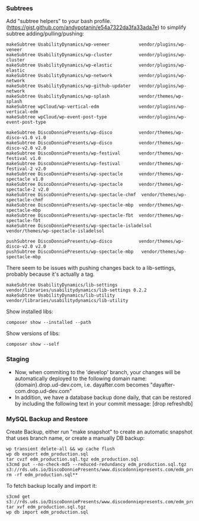 ### Subtrees
Add "subtree helpers" to your bash profile. (https://gist.github.com/andypotanin/e54a7322da3fa33ada7e) to simplify subtree adding/pulling/pushing:

```
makeSubtree UsabilityDynamics/wp-veneer           vendor/plugins/wp-veneer
makeSubtree UsabilityDynamics/wp-cluster          vendor/plugins/wp-cluster
makeSubtree UsabilityDynamics/wp-elastic          vendor/plugins/wp-elastic
makeSubtree UsabilityDynamics/wp-network          vendor/plugins/wp-network
makeSubtree UsabilityDynamics/wp-github-updater   vendor/plugins/wp-network
makeSubtree UsabilityDynamics/wp-splash           vendor/themes/wp-splash
makeSubtree wpCloud/wp-vertical-edm               vendor/plugins/wp-vertical-edm
makeSubtree wpCloud/wp-event-post-type            vendor/plugins/wp-event-post-type
```

```
makeSubtree DiscoDonniePresents/wp-disco          vendor/themes/wp-disco-v1.0 v1.0
makeSubtree DiscoDonniePresents/wp-disco          vendor/themes/wp-disco-v2.0 v2.0
makeSubtree DiscoDonniePresents/wp-festival       vendor/themes/wp-festival v1.0
makeSubtree DiscoDonniePresents/wp-festival       vendor/themes/wp-festival-2 v2.0
makeSubtree DiscoDonniePresents/wp-spectacle      vendor/themes/wp-spectacle v1.0
makeSubtree DiscoDonniePresents/wp-spectacle      vendor/themes/wp-spectacle-2 v2.0
makeSubtree DiscoDonniePresents/wp-spectacle-chmf  vendor/themes/wp-spectacle-chmf
makeSubtree DiscoDonniePresents/wp-spectacle-mbp  vendor/themes/wp-spectacle-mbp
makeSubtree DiscoDonniePresents/wp-spectacle-fbt  vendor/themes/wp-spectacle-fbt
makeSubtree DiscoDonniePresents/wp-spectacle-isladelsol  vendor/themes/wp-spectacle-isladelsol
```

```
pushSubtree DiscoDonniePresents/wp-disco          vendor/themes/wp-disco-v2.0 v2.0
pushSubtree DiscoDonniePresents/wp-spectacle-mbp   vendor/themes/wp-spectacle-mbp
```

There seem to be issues with pushing changes back to a lib-settings, probably because it's actually a tag.
```
makeSubtree UsabilityDynamics/lib-settings        vendor/libraries/usabilitydynamics/lib-settings 0.2.2
makeSubtree UsabilityDynamics/lib-utility         vendor/libraries/usabilitydynamics/lib-utility
```

Show installed libs:
```
composer show --installed --path
```

Show versions of libs:
```
composer show --self
```

### Staging

* Now, when commiting to the 'develop' branch, your changes will be automatically deployed to the following domain name:
  {domain}.drop.ud-dev.com, i.e. dayafter.com becomes "dayafter-com.drop.ud-dev.com"
* In addition, we have a database backup done daily, that can be restored by including the following text in your commit message:
  [drop refreshdb]

### MySQL Backup and Restore
Create Backup, either run "make snapshot" to create an automatic snapshot that uses branch name, or create a manually DB backup:
```
wp transient delete-all && wp cache flush
wp db export edm_production.sql
tar cvzf edm_production.sql.tgz edm_production.sql
s3cmd put --no-check-md5 --reduced-redundancy edm_production.sql.tgz s3://rds.uds.io/DiscoDonniePresents/www.discodonniepresents.com/edm_production.sql.tgz
rm -rf edm_production.sql**
```

To fetch backup locally and import it:
```
s3cmd get s3://rds.uds.io/DiscoDonniePresents/www.discodonniepresents.com/edm_production.sql.tgz
tar xvf edm_production.sql.tgz
wp db import edm_production.sql
```
